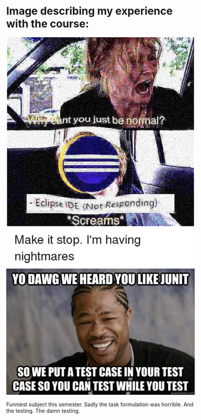 # Image describing my experience with the course:

<div style="text-align: center;">
  <img src="./img/eclipseMeme.png">
  <img src="./img/junitMeme.jpg">
</div>

Funniest subject this semester. Sadly the task formulation was horrible. And the testing. The damn testing.
